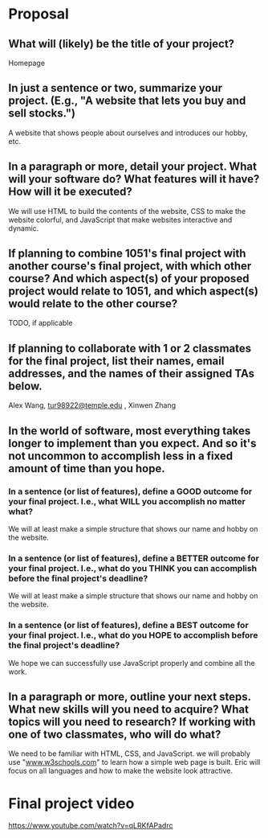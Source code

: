 # Proposal

## What will (likely) be the title of your project?

Homepage

## In just a sentence or two, summarize your project. (E.g., "A website that lets you buy and sell stocks.")

A website that shows people about ourselves and introduces our hobby, etc. 

## In a paragraph or more, detail your project. What will your software do? What features will it have? How will it be executed?

We will use HTML to build the contents of the website, CSS to make the website colorful, and JavaScript that make websites interactive and dynamic.

## If planning to combine 1051's final project with another course's final project, with which other course? And which aspect(s) of your proposed project would relate to 1051, and which aspect(s) would relate to the other course?

TODO, if applicable

## If planning to collaborate with 1 or 2 classmates for the final project, list their names, email addresses, and the names of their assigned TAs below.

Alex Wang, tur98922@temple.edu , Xinwen Zhang

## In the world of software, most everything takes longer to implement than you expect. And so it's not uncommon to accomplish less in a fixed amount of time than you hope.

### In a sentence (or list of features), define a GOOD outcome for your final project. I.e., what WILL you accomplish no matter what?

We will at least make a simple structure that shows our name and hobby on the website.

### In a sentence (or list of features), define a BETTER outcome for your final project. I.e., what do you THINK you can accomplish before the final project's deadline?

We will at least make a simple structure that shows our name and hobby on the website.

### In a sentence (or list of features), define a BEST outcome for your final project. I.e., what do you HOPE to accomplish before the final project's deadline?

We hope we can successfully use JavaScript properly and combine all the work.

## In a paragraph or more, outline your next steps. What new skills will you need to acquire? What topics will you need to research? If working with one of two classmates, who will do what?

We need to be familiar with HTML, CSS, and JavaScript. we will probably use "www.w3schools.com" to learn how a simple web page is built. 
Eric will focus on all languages and how to make the website look attractive.
# Final project video
https://www.youtube.com/watch?v=qLRKfAPadrc

